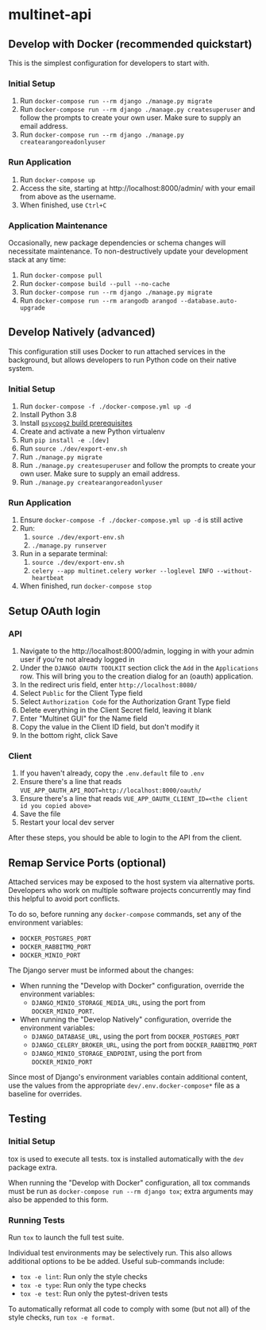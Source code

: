 # multinet-api

## Develop with Docker (recommended quickstart)
This is the simplest configuration for developers to start with.

### Initial Setup
1. Run `docker-compose run --rm django ./manage.py migrate`
2. Run `docker-compose run --rm django ./manage.py createsuperuser`
   and follow the prompts to create your own user. Make sure to supply an email address.
3. Run `docker-compose run --rm django ./manage.py createarangoreadonlyuser`

### Run Application
1. Run `docker-compose up`
2. Access the site, starting at http://localhost:8000/admin/ with your email from above as the username.
3. When finished, use `Ctrl+C`

### Application Maintenance
Occasionally, new package dependencies or schema changes will necessitate
maintenance. To non-destructively update your development stack at any time:
1. Run `docker-compose pull`
2. Run `docker-compose build --pull --no-cache`
3. Run `docker-compose run --rm django ./manage.py migrate`
4. Run `docker-compose run --rm arangodb arangod --database.auto-upgrade`

## Develop Natively (advanced)
This configuration still uses Docker to run attached services in the background,
but allows developers to run Python code on their native system.

### Initial Setup
1. Run `docker-compose -f ./docker-compose.yml up -d`
2. Install Python 3.8
3. Install
   [`psycopg2` build prerequisites](https://www.psycopg.org/docs/install.html#build-prerequisites)
4. Create and activate a new Python virtualenv
5. Run `pip install -e .[dev]`
6. Run `source ./dev/export-env.sh`
7. Run `./manage.py migrate`
8. Run `./manage.py createsuperuser` and follow the prompts to create your own user. Make sure to supply an email address.
9. Run `./manage.py createarangoreadonlyuser`

### Run Application
1.  Ensure `docker-compose -f ./docker-compose.yml up -d` is still active
2. Run:
   1. `source ./dev/export-env.sh`
   2. `./manage.py runserver`
3. Run in a separate terminal:
   1. `source ./dev/export-env.sh`
   2. `celery --app multinet.celery worker --loglevel INFO --without-heartbeat`
4. When finished, run `docker-compose stop`

## Setup OAuth login
### API
1. Navigate to the http://localhost:8000/admin, logging in with your admin user if you're not already logged in
2. Under the `DJANGO OAUTH TOOLKIT` section click the `Add` in the `Applications` row. This will bring you to the creation dialog for an (oauth) application.
3. In the redirect uris field, enter `http://localhost:8080/`
4. Select `Public` for the Client Type field
5. Select `Authorization Code` for the Authorization Grant Type field
6. Delete everything in the Client Secret field, leaving it blank
7. Enter "Multinet GUI" for the Name field
8. Copy the value in the Client ID field, but don't modify it
9. In the bottom right, click Save

### Client
1. If you haven't already, copy the `.env.default` file to `.env`
2. Ensure there's a line that reads `VUE_APP_OAUTH_API_ROOT=http://localhost:8000/oauth/`
3. Ensure there's a line that reads `VUE_APP_OAUTH_CLIENT_ID=<the client id you copied above>`
4. Save the file
5. Restart your local dev server

After these steps, you should be able to login to the API from the client.

## Remap Service Ports (optional)
Attached services may be exposed to the host system via alternative ports. Developers who work
on multiple software projects concurrently may find this helpful to avoid port conflicts.

To do so, before running any `docker-compose` commands, set any of the environment variables:
* `DOCKER_POSTGRES_PORT`
* `DOCKER_RABBITMQ_PORT`
* `DOCKER_MINIO_PORT`

The Django server must be informed about the changes:
* When running the "Develop with Docker" configuration, override the environment variables:
  * `DJANGO_MINIO_STORAGE_MEDIA_URL`, using the port from `DOCKER_MINIO_PORT`.
* When running the "Develop Natively" configuration, override the environment variables:
  * `DJANGO_DATABASE_URL`, using the port from `DOCKER_POSTGRES_PORT`
  * `DJANGO_CELERY_BROKER_URL`, using the port from `DOCKER_RABBITMQ_PORT`
  * `DJANGO_MINIO_STORAGE_ENDPOINT`, using the port from `DOCKER_MINIO_PORT`

Since most of Django's environment variables contain additional content, use the values from
the appropriate `dev/.env.docker-compose*` file as a baseline for overrides.

## Testing
### Initial Setup
tox is used to execute all tests.
tox is installed automatically with the `dev` package extra.

When running the "Develop with Docker" configuration, all tox commands must be run as
`docker-compose run --rm django tox`; extra arguments may also be appended to this form.

### Running Tests
Run `tox` to launch the full test suite.

Individual test environments may be selectively run.
This also allows additional options to be be added.
Useful sub-commands include:
* `tox -e lint`: Run only the style checks
* `tox -e type`: Run only the type checks
* `tox -e test`: Run only the pytest-driven tests

To automatically reformat all code to comply with
some (but not all) of the style checks, run `tox -e format`.
